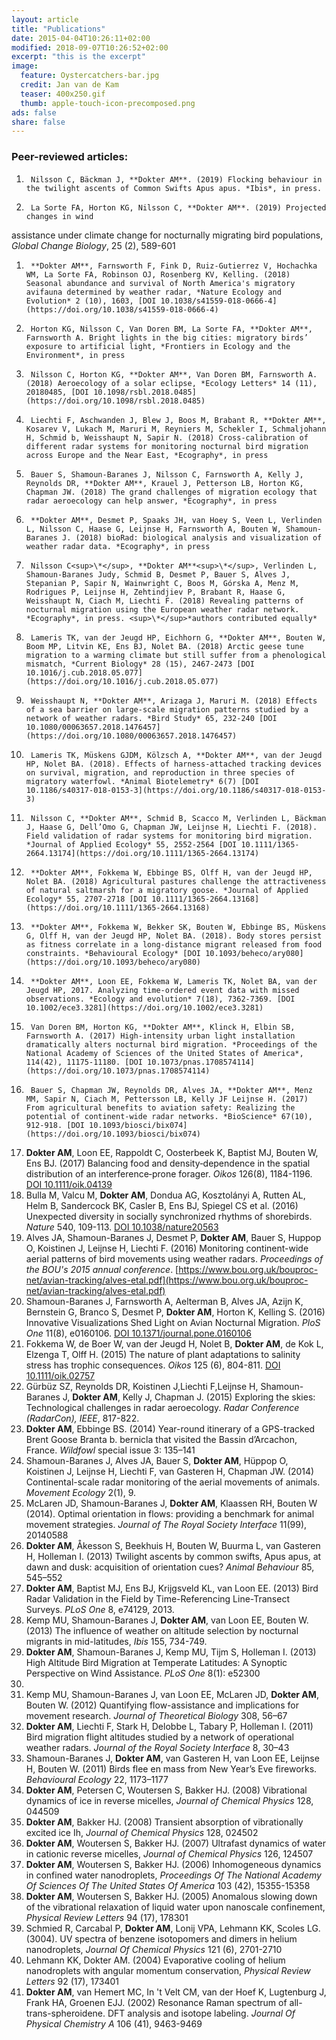 ```yaml
---
layout: article 
title: "Publications" 
date: 2015-04-04T10:26:11+02:00 
modified: 2018-09-07T10:26:52+02:00 
excerpt: "this is the excerpt" 
image: 
  feature: Oystercatchers-bar.jpg
  credit: Jan van de Kam
  teaser: 400x250.gif 
  thumb: apple-touch-icon-precomposed.png 
ads: false 
share: false
---
```


### Peer-reviewed articles:
1.      Nilsson C, Bäckman J, **Dokter AM**. (2019) Flocking behaviour in the twilight ascents of Common Swifts Apus apus. *Ibis*, in press.
1.      La Sorte FA, Horton KG, Nilsson C, **Dokter AM**. (2019) Projected changes in wind
assistance under climate change for nocturnally migrating bird populations, *Global Change
Biology*, 25 (2), 589-601
1.      **Dokter AM**, Farnsworth F, Fink D, Ruiz-Gutierrez V, Hochachka WM, La Sorte FA, Robinson OJ, Rosenberg KV, Kelling. (2018) Seasonal abundance and survival of North America's migratory avifauna determined by weather radar, *Nature Ecology and Evolution* 2 (10), 1603, [DOI 10.1038/s41559-018-0666-4](https://doi.org/10.1038/s41559-018-0666-4)
1.      Horton KG, Nilsson C, Van Doren BM, La Sorte FA, **Dokter AM**, Farnsworth A. Bright lights in the big cities: migratory birds’ exposure to artificial light, *Frontiers in Ecology and the Environment*, in press  
1.      Nilsson C, Horton KG, **Dokter AM**, Van Doren BM, Farnsworth A. (2018) Aeroecology of a solar eclipse, *Ecology Letters* 14 (11), 20180485, [DOI 10.1098/rsbl.2018.0485](https://doi.org/10.1098/rsbl.2018.0485)
1.      Liechti F, Aschwanden J, Blew J, Boos M, Brabant R, **Dokter AM**, Kosarev V, Lukach M, Maruri M, Reyniers M, Schekler I, Schmaljohann H, Schmid b, Weisshaupt N, Sapir N. (2018) Cross‐calibration of different radar systems for monitoring nocturnal bird migration across Europe and the Near East, *Ecography*, in press
1.      Bauer S, Shamoun‐Baranes J, Nilsson C, Farnsworth A, Kelly J, Reynolds DR, **Dokter AM**, Krauel J, Petterson LB, Horton KG, Chapman JW. (2018) The grand challenges of migration ecology that radar aeroecology can help answer, *Ecography*, in press
1.      **Dokter AM**, Desmet P, Spaaks JH, van Hoey S, Veen L, Verlinden L, Nilsson C, Haase G, Leijnse H, Farnsworth A, Bouten W, Shamoun-Baranes J. (2018) bioRad: biological analysis and visualization of weather radar data. *Ecography*, in press
1.      Nilsson C<sup>\*</sup>, **Dokter AM**<sup>\*</sup>, Verlinden L, Shamoun-Baranes Judy, Schmid B, Desmet P, Bauer S, Alves J, Stepanian P, Sapir N, Wainwright C, Boos M, Górska A, Menz M, Rodrigues P, Leijnse H, Zehtindjiev P, Brabant R, Haase G, Weisshaupt N, Ciach M, Liechti F. (2018) Revealing patterns of nocturnal migration using the European weather radar network. *Ecography*, in press. <sup>\*</sup>*authors contributed equally*
1.      Lameris TK, van der Jeugd HP, Eichhorn G, **Dokter AM**, Bouten W, Boom MP, Litvin KE, Ens BJ, Nolet BA. (2018) Arctic geese tune migration to a warming climate but still suffer from a phenological mismatch, *Current Biology* 28 (15), 2467-2473 [DOI 10.1016/j.cub.2018.05.077](https://doi.org/10.1016/j.cub.2018.05.077)
1.      Weisshaupt N, **Dokter AM**, Arizaga J, Maruri M. (2018) Effects of a sea barrier on large-scale migration patterns studied by a network of weather radars. *Bird Study* 65, 232-240 [DOI 10.1080/00063657.2018.1476457](https://doi.org/10.1080/00063657.2018.1476457)
1.      Lameris TK, Müskens GJDM, Kölzsch A, **Dokter AM**, van der Jeugd HP, Nolet BA. (2018). Effects of harness-attached tracking devices on survival, migration, and reproduction in three species of migratory waterfowl. *Animal Biotelemetry* 6(7) [DOI 10.1186/s40317-018-0153-3](https://doi.org/10.1186/s40317-018-0153-3)
1.      Nilsson C, **Dokter AM**, Schmid B, Scacco M, Verlinden L, Bäckman J, Haase G, Dell’Omo G, Chapman JW, Leijnse H, Liechti F. (2018). Field validation of radar systems for monitoring bird migration. *Journal of Applied Ecology* 55, 2552-2564 [DOI 10.1111/1365-2664.13174](https://doi.org/10.1111/1365-2664.13174)
1.      **Dokter AM**, Fokkema W, Ebbinge BS, Olff H, van der Jeugd HP, Nolet BA. (2018) Agricultural pastures challenge the attractiveness of natural saltmarsh for a migratory goose. *Journal of Applied Ecology* 55, 2707-2718 [DOI 10.1111/1365-2664.13168](https://doi.org/10.1111/1365-2664.13168)
1.      **Dokter AM**, Fokkema W, Bekker SK, Bouten W, Ebbinge BS, Müskens G, Olff H, van der Jeugd HP, Nolet BA. (2018). Body stores persist as fitness correlate in a long-distance migrant released from food constraints. *Behavioural Ecology* [DOI 10.1093/beheco/ary080](https://doi.org/10.1093/beheco/ary080)
1.      **Dokter AM**, Loon EE, Fokkema W, Lameris TK, Nolet BA, van der Jeugd HP, 2017. Analyzing time-ordered event data with missed observations. *Ecology and evolution* 7(18), 7362-7369. [DOI 10.1002/ece3.3281](https://doi.org/10.1002/ece3.3281)
1.      Van Doren BM, Horton KG, **Dokter AM**, Klinck H, Elbin SB, Farnsworth A. (2017) High-intensity urban light installation dramatically alters nocturnal bird migration. *Proceedings of the National Academy of Sciences of the United States of America*, 114(42), 11175-11180. [DOI 10.1073/pnas.1708574114](https://doi.org/10.1073/pnas.1708574114)
1.      Bauer S, Chapman JW, Reynolds DR, Alves JA, **Dokter AM**, Menz MM, Sapir N, Ciach M, Pettersson LB, Kelly JF Leijnse H. (2017) From agricultural benefits to aviation safety: Realizing the potential of continent-wide radar networks. *BioScience* 67(10), 912-918. [DOI 10.1093/biosci/bix074](https://doi.org/10.1093/biosci/bix074)
1.	**Dokter AM**, Loon EE, Rappoldt C, Oosterbeek K, Baptist MJ, Bouten W, Ens BJ. (2017) Balancing food and density‐dependence in the spatial distribution of an interference‐prone forager. *Oikos* 126(8), 1184-1196. [DOI 10.1111/oik.04139](http://dx.doi.org/10.1111/oik.04139)
1.	Bulla M, Valcu M, **Dokter AM**, Dondua AG, Kosztolányi A, Rutten AL, Helm B, Sandercock BK, Casler B, Ens BJ, Spiegel CS et al. (2016) Unexpected diversity in socially synchronized rhythms of shorebirds. *Nature* 540, 109-113. [DOI 10.1038/nature20563](http://dx.doi.org/10.1038/nature20563)
1.	Alves JA, Shamoun-Baranes J, Desmet P, **Dokter AM**, Bauer S, Huppop O, Koistinen J, Leijnse H, Liechti F. (2016) Monitoring continent-wide aerial patterns of bird movements using weather radars. *Proceedings of the BOU's 2015 annual conference*. [https://www.bou.org.uk/bouproc-net/avian-tracking/alves-etal.pdf](https://www.bou.org.uk/bouproc-net/avian-tracking/alves-etal.pdf)
1.	Shamoun-Baranes J, Farnsworth A, Aelterman B, Alves JA, Azijn K, Bernstein G, Branco S, Desmet P, **Dokter AM**, Horton K, Kelling S. (2016) Innovative Visualizations Shed Light on Avian Nocturnal Migration. *PloS One* 11(8), e0160106. [DOI 10.1371/journal.pone.0160106](http://dx.doi.org/10.1371/journal.pone.0160106)
1.	Fokkema W, de Boer W, van der Jeugd H, Nolet B, **Dokter AM**, de Kok L, Elzenga T, Olff H. (2015) The nature of plant adaptations to salinity stress has trophic consequences. *Oikos* 125 (6), 804-811. [DOI 10.1111/oik.02757](http://dx.doi.org/10.1111/oik.02757)
1.	Gürbüz SZ, Reynolds DR, Koistinen J,Liechti F,Leijnse H, Shamoun-Baranes J, **Dokter AM**, Kelly J, Chapman J. (2015) Exploring the skies: Technological challenges in radar aeroecology. *Radar Conference (RadarCon), IEEE*, 817-822.
1.	**Dokter AM**, Ebbinge BS. (2014) Year-round itinerary of a GPS-tracked Brent Goose Branta b. bernicla that visited the Bassin d’Arcachon, France. *Wildfowl* special issue 3: 135–141
1.	Shamoun-Baranes J, Alves JA, Bauer S, **Dokter AM**, Hüppop O, Koistinen J, Leijnse H, Liechti F, van Gasteren H, Chapman JW. (2014) Continental-scale radar monitoring of the aerial movements of animals. *Movement Ecology* 2(1), 9.
7.	McLaren JD, Shamoun-Baranes J, **Dokter AM**, Klaassen RH, Bouten W (2014). Optimal orientation in flows: providing a benchmark for animal movement strategies. *Journal of The Royal Society Interface* 11(99), 20140588
1.	**Dokter AM**, Åkesson S, Beekhuis H, Bouten W, Buurma L, van Gasteren H, Holleman I. (2013) Twilight ascents by common swifts, Apus apus, at dawn and dusk: acquisition of orientation cues? *Animal Behaviour* 85, 545–552
1.	**Dokter AM**, Baptist MJ, Ens BJ, Krijgsveld KL, van Loon EE. (2013) Bird Radar Validation in the Field by Time-Referencing Line-Transect Surveys. *PLoS One* 8, e74129, 2013.
1.	Kemp MU, Shamoun-Baranes J, **Dokter AM**, van Loon EE, Bouten W. (2013) The influence of weather on altitude selection by nocturnal migrants in mid-latitudes, *Ibis* 155, 734-749.
1.	**Dokter AM**, Shamoun-Baranes J, Kemp MU, Tijm S, Holleman I. (2013) High Altitude Bird Migration at Temperate Latitudes: A Synoptic Perspective on Wind Assistance. *PLoS One* 8(1): e52300
2012.
1.	Kemp MU, Shamoun-Baranes J, van Loon EE, McLaren JD, **Dokter AM**, Bouten W. (2012) Quantifying flow-assistance and implications for movement research. *Journal of Theoretical Biology* 308, 56–67
1.	**Dokter AM**, Liechti F, Stark H, Delobbe L, Tabary P, Holleman I. (2011) Bird migration flight altitudes studied by a network of operational weather radars. *Journal of the Royal Society Interface* 8, 30–43
1.	Shamoun-Baranes J, **Dokter AM**, van Gasteren H, van Loon EE, Leijnse H, Bouten W. (2011) Birds flee en mass from New Year’s Eve fireworks. *Behavioural Ecology* 22, 1173–1177 
1.	**Dokter AM**, Petersen C, Woutersen S, Bakker HJ. (2008) Vibrational dynamics of ice in reverse micelles, *Journal of Chemical Physics* 128, 044509
1.	**Dokter AM**, Bakker HJ. (2008) Transient absorption of vibrationally excited ice Ih, *Journal of Chemical Physics* 128, 024502
1.	**Dokter AM**, Woutersen S, Bakker HJ. (2007) Ultrafast dynamics of water in cationic reverse micelles, *Journal of Chemical Physics* 126, 124507
1.	**Dokter AM**, Woutersen S, Bakker HJ. (2006) Inhomogeneous dynamics in confined water nanodroplets, *Proceedings Of The National Academy Of Sciences Of The United States Of America* 103 (42), 15355-15358
1.	**Dokter AM**, Woutersen S, Bakker HJ. (2005) Anomalous slowing down of the vibrational relaxation of liquid water upon nanoscale confinement, *Physical Review Letters* 94 (17), 178301
1.	Schmied R, Carcabal P, **Dokter AM**, Lonij VPA, Lehmann KK, Scoles LG. (3004). UV spectra of benzene isotopomers and dimers in helium nanodroplets, *Journal Of Chemical Physics* 121 (6), 2701-2710
1.	Lehmann KK, Dokter AM. (2004) Evaporative cooling of helium nanodroplets with angular momentum conservation, *Physical Review Letters* 92 (17), 173401
1.	**Dokter AM**, van Hemert MC, In 't Velt CM, van der Hoef K, Lugtenburg J, Frank HA, Groenen EJJ. (2002) Resonance Raman spectrum of all-trans-spheroidene. DFT analysis and isotope labeling. *Journal Of Physical Chemistry A* 106 (41), 9463-9469
